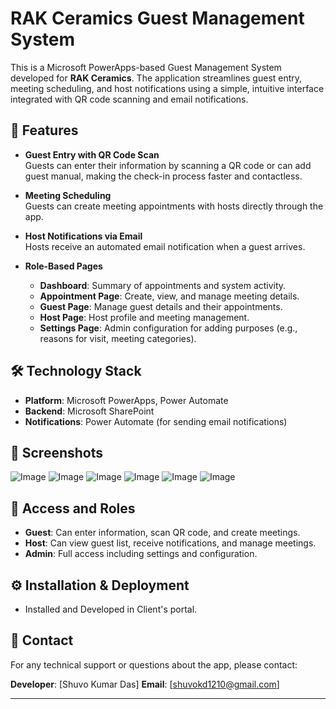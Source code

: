 # RAK Ceramics Guest Management System

This is a Microsoft PowerApps-based Guest Management System developed for **RAK Ceramics**. The application streamlines guest entry, meeting scheduling, and host notifications using a simple, intuitive interface integrated with QR code scanning and email notifications.

## 🚀 Features

- **Guest Entry with QR Code Scan**  
  Guests can enter their information by scanning a QR code or can add guest manual, making the check-in process faster and contactless.

- **Meeting Scheduling**  
  Guests can create meeting appointments with hosts directly through the app.

- **Host Notifications via Email**  
  Hosts receive an automated email notification when a guest arrives.

- **Role-Based Pages**  
  - **Dashboard**: Summary of appointments and system activity.
  - **Appointment Page**: Create, view, and manage meeting details.
  - **Guest Page**: Manage guest details and their appointments.
  - **Host Page**: Host profile and meeting management.
  - **Settings Page**: Admin configuration for adding purposes (e.g., reasons for visit, meeting categories).

## 🛠 Technology Stack

- **Platform**: Microsoft PowerApps, Power Automate
- **Backend**: Microsoft SharePoint 
- **Notifications**: Power Automate (for sending email notifications)

## 📸 Screenshots
![Image](https://github.com/user-attachments/assets/2e517445-cd2a-4926-8191-aa5a9b33a799)
![Image](https://github.com/user-attachments/assets/a24b48a7-d29f-49ee-8d1a-ab166f5bfc92)
![Image](https://github.com/user-attachments/assets/6d072370-4d65-4166-9ead-7f67697ae5ac)
![Image](https://github.com/user-attachments/assets/f7e13f61-017b-495c-b83a-56d27e83d5ce)
![Image](https://github.com/user-attachments/assets/d8b946bc-50ce-4268-afea-bf65226f0cd6)
![Image](https://github.com/user-attachments/assets/3cdf93f9-290b-4a1d-8d30-006ebfc1229d)

## 🔐 Access and Roles

- **Guest**: Can enter information, scan QR code, and create meetings.
- **Host**: Can view guest list, receive notifications, and manage meetings.
- **Admin**: Full access including settings and configuration.

## ⚙️ Installation & Deployment

- Installed and Developed in Client's portal.

## 📧 Contact

For any technical support or questions about the app, please contact:

**Developer**: [Shuvo Kumar Das]
**Email**: [shuvokd1210@gmail.com] 

---

